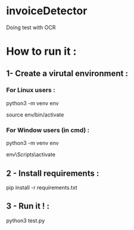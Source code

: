 # invoiceDetector
Doing test with OCR 

# How to run it : 

## 1- Create a virutal environment : 

### For Linux users : 

python3 -m venv env

source env/bin/activate

### For Window users (in cmd) : 

python3 -m venv env

env\Scripts\activate

## 2 - Install requirements :

pip install -r requirements.txt

## 3 - Run it ! :

python3 test.py 
